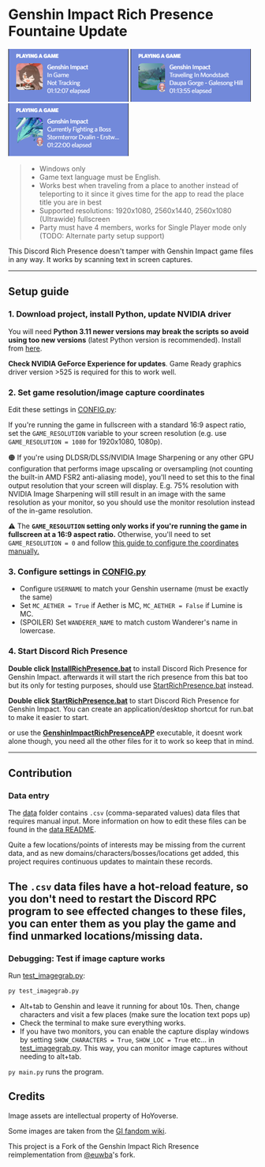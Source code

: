 # Genshin Impact Rich Presence Fountaine Update

![Screenshot](images/discRPC%20sample%201.png) ![Screenshot](images/discRPC%20sample%202.png) ![Screenshot](images/discRPC%20sample%203.png)

> - Windows only
> - Game text language must be English.
> - Works best when traveling from a place to another instead of teleporting to it since it gives time for the app to read the place title you are in best
> - Supported resolutions: 1920x1080, 2560x1440, 2560x1080 (Ultrawide) fullscreen
> - Party must have 4 members, works for Single Player mode only (TODO: Alternate party setup support)

This Discord Rich Presence doesn't tamper with Genshin Impact game files in any way. It works by scanning text in screen captures.

-----

## Setup guide

### 1. Download project, install Python, update NVIDIA driver

You will need **Python 3.11 newer versions may break the scripts so avoid using too new versions** (latest Python version is recommended). Install from [here](https://www.python.org/downloads/).


**Check NVIDIA GeForce Experience for updates**. Game Ready graphics driver version >525 is required for this to work well.

### 2. Set game resolution/image capture coordinates

Edit these settings in [CONFIG.py](CONFIG.py):

If you're running the game in fullscreen with a standard 16:9 aspect ratio, set the `GAME_RESOLUTION` variable to your screen resolution (e.g. use `GAME_RESOLUTION = 1080` for 1920x1080, 1080p).

🟠 If you're using DLDSR/DLSS/NVIDIA Image Sharpening or any other GPU configuration that performs image upscaling or oversampling (not counting the built-in AMD FSR2 anti-aliasing mode), you'll need to set this to the final output resolution that your screen will display. E.g. 75% resolution with NVIDIA Image Sharpening will still result in an image with the same resolution as your monitor, so you should use the monitor resolution instead of the in-game resolution.

⚠️ The **`GAME_RESOLUTION` setting only works if you're running the game in fullscreen at a 16:9 aspect ratio.** Otherwise, you'll need to set `GAME_RESOLUTION = 0` and follow [this guide to configure the coordinates manually.](configure%20coordinates.md)

### 3. Configure settings in [CONFIG.py](CONFIG.py)

- Configure `USERNAME` to match your Genshin username (must be exactly the same)
- Set `MC_AETHER = True` if Aether is MC, `MC_AETHER = False` if Lumine is MC.
- (SPOILER) Set `WANDERER_NAME` to match custom Wanderer's name in lowercase.

### 4. Start Discord Rich Presence
**Double click [InstallRichPresence.bat](InstallRichPresence.bat)** to install Discord Rich Presence for Genshin Impact. afterwards it will start the rich presence from this bat too but its only for testing purposes, should use [StartRichPresence.bat](StartRichPresence.bat) instead.

**Double click [StartRichPresence.bat](StartRichPresence.bat)** to start Discord Rich Presence for Genshin Impact. You can create an application/desktop shortcut for run.bat to make it easier to start.

or use the **[GenshinImpactRichPresenceAPP](GenshinImpactRichPresenceAPP.exe)** executable, it doesnt work alone though, you need all the other files for it to work so keep that in mind.

-----

## Contribution

### Data entry

The [data](data/) folder contains `.csv` (comma-separated values) data files that requires manual input. More information on how to edit these files can be found in the [data README](data/README.md).

Quite a few locations/points of interests may be missing from the current data, and as new domains/characters/bosses/locations get added, this project requires continuous updates to maintain these records.

The `.csv` data files have a hot-reload feature, so you don't need to restart the Discord RPC program to see effected changes to these files, you can enter them as you play the game and find unmarked locations/missing data.
-----
### Debugging: Test if image capture works

Run [test_imagegrab.py](test_imagegrab.py):

```bat
py test_imagegrab.py
```

- Alt+tab to Genshin and leave it running for about 10s. Then, change characters and visit a few places (make sure the location text pops up)
- Check the terminal to make sure everything works.
- If you have two monitors, you can enable the capture display windows by setting `SHOW_CHARACTERS = True`, `SHOW_LOC = True` etc... in [test_imagegrab.py](test_imagegrab.py). This way, you can monitor image captures without needing to alt+tab.

`py main.py` runs the program.

## Credits

Image assets are intellectual property of HoYoverse.

Some images are taken from the [GI fandom wiki](https://genshin-impact.fandom.com/).

This project is a Fork of the Genshin Impact Rich Rresence reimplementation from [@euwba](https//github.com/euwbah)'s fork.
